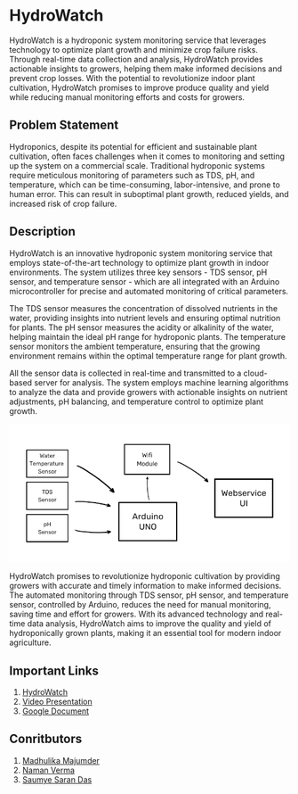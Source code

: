 # HydroWatch

HydroWatch is a hydroponic system monitoring service that leverages technology to optimize plant growth and minimize crop failure risks. Through real-time data collection and analysis, HydroWatch provides actionable insights to growers, helping them make informed decisions and prevent crop losses. With the potential to revolutionize indoor plant cultivation, HydroWatch promises to improve produce quality and yield while reducing manual monitoring efforts and costs for growers.


## Problem Statement

Hydroponics, despite its potential for efficient and sustainable plant cultivation, often faces challenges when it comes to monitoring and setting up the system on a commercial scale. Traditional hydroponic systems require meticulous monitoring of parameters such as TDS, pH, and temperature, which can be time-consuming, labor-intensive, and prone to human error. This can result in suboptimal plant growth, reduced yields, and increased risk of crop failure.


## Description

HydroWatch is an innovative hydroponic system monitoring service that employs state-of-the-art technology to optimize plant growth in indoor environments. The system utilizes three key sensors - TDS sensor, pH sensor, and temperature sensor - which are all integrated with an Arduino microcontroller for precise and automated monitoring of critical parameters.

The TDS sensor measures the concentration of dissolved nutrients in the water, providing insights into nutrient levels and ensuring optimal nutrition for plants. The pH sensor measures the acidity or alkalinity of the water, helping maintain the ideal pH range for hydroponic plants. The temperature sensor monitors the ambient temperature, ensuring that the growing environment remains within the optimal temperature range for plant growth.

All the sensor data is collected in real-time and transmitted to a cloud-based server for analysis. The system employs machine learning algorithms to analyze the data and provide growers with actionable insights on nutrient adjustments, pH balancing, and temperature control to optimize plant growth.

![Img](https://github.com/NamanVer02/HydroWatch/blob/main/Assets/BlockDiagram.png?raw=true)

HydroWatch promises to revolutionize hydroponic cultivation by providing growers with accurate and timely information to make informed decisions. The automated monitoring through TDS sensor, pH sensor, and temperature sensor, controlled by Arduino, reduces the need for manual monitoring, saving time and effort for growers. With its advanced technology and real-time data analysis, HydroWatch aims to improve the quality and yield of hydroponically grown plants, making it an essential tool for modern indoor agriculture.


## Important Links
1) [HydroWatch](http://35.228.160.214/index.php?temp=40&ph=6.3&tds=1140) 
2) [Video Presentation](https://youtu.be/72_th0ybvak)
3) [Google Document](https://docs.google.com/document/d/1MWixLUo2Dwsh4no61meE1ENsPlRlX8dMh-FRky76xa0/edit?usp=sharing)


## Conritbutors

1) [Madhulika Majumder](https://github.com/Madhulika7)
2) [Naman Verma](https://github.com/NamanVer02)
3) [Saumye Saran Das](https://github.com/Saumye13)
